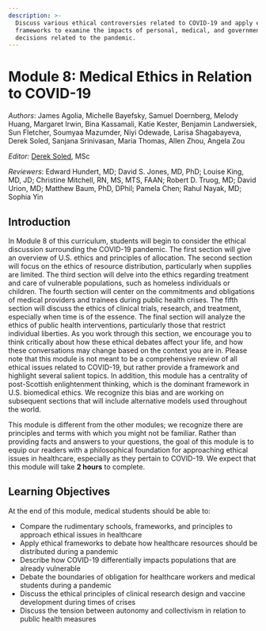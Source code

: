 ```yaml
---
description: >-
  Discuss various ethical controversies related to COVID-19 and apply ethical
  frameworks to examine the impacts of personal, medical, and governmental
  decisions related to the pandemic.
---
```


# Module 8: Medical Ethics in Relation to COVID-19

_Authors_: James Agolia, Michelle Bayefsky, Samuel Doernberg, Melody Huang, Margaret Irwin, Bina Kassamali, Katie Kester, Benjamin Landwersiek, Sun Fletcher, Soumyaa Mazumder, Niyi Odewade, Larisa Shagabayeva, Derek Soled, Sanjana Srinivasan, Maria Thomas, Allen Zhou, Angela Zou

_Editor:_ [Derek Soled](mailto:derek_soled@hms.harvard.edu), MSc

_Reviewers_: Edward Hundert, MD; David S. Jones, MD, PhD; Louise King, MD, JD; Christine Mitchell, RN, MS, MTS, FAAN; Robert D. Truog, MD; David Urion, MD; Matthew Baum, PhD, DPhil; Pamela Chen; Rahul Nayak, MD; Sophia Yin

## Introduction

In Module 8 of this curriculum, students will begin to consider the ethical discussion surrounding the COVID-19 pandemic. The first section will give an overview of U.S. ethics and principles of allocation. The second section will focus on the ethics of resource distribution, particularly when supplies are limited. The third section will delve into the ethics regarding treatment and care of vulnerable populations, such as homeless individuals or children. The fourth section will center on the commitments and obligations of medical providers and trainees during public health crises. The fifth section will discuss the ethics of clinical trials, research, and treatment, especially when time is of the essence. The final section will analyze the ethics of public health interventions, particularly those that restrict individual liberties. As you work through this section, we encourage you to think critically about how these ethical debates affect your life, and how these conversations may change based on the context you are in. Please note that this module is not meant to be a comprehensive review of all ethical issues related to COVID-19, but rather provide a framework and highlight several salient topics. In addition, this module has a centrality of post-Scottish enlightenment thinking, which is the dominant framework in U.S. biomedical ethics. We recognize this bias and are working on subsequent sections that will include alternative models used throughout the world.

This module is different from the other modules; we recognize there are principles and terms with which you might not be familiar.  Rather than providing facts and answers to your questions, the goal of this module is to equip our readers with a philosophical foundation for approaching ethical issues in healthcare, especially as they pertain to COVID-19.  We expect that this module will take **2 hours** to complete. 

## Learning Objectives

At the end of this module, medical students should be able to: 

* Compare the rudimentary schools, frameworks, and principles to approach ethical issues in healthcare
* Apply ethical frameworks to debate how healthcare resources should be distributed during a pandemic
* Describe how COVID-19 differentially impacts populations that are already vulnerable
* Debate the boundaries of obligation for healthcare workers and medical students during a pandemic 
* Discuss the ethical principles of clinical research design and vaccine development during times of crises
* Discuss the tension between autonomy and collectivism in relation to public health measures

